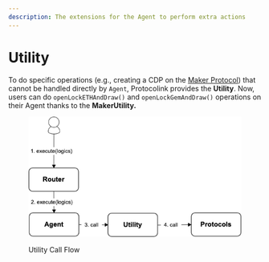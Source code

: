 ```yaml
---
description: The extensions for the Agent to perform extra actions
---
```


# Utility

To do specific operations (e.g., creating a CDP on the [Maker Protocol](https://docs.makerdao.com/)) that cannot be handled directly by `Agent`, Protocolink provides the **Utility**. Now, users can do `openLockETHAndDraw()` and `openLockGemAndDraw()` operations on their Agent thanks to the **MakerUtility.**

<figure><img src="../../.gitbook/assets/MakerUtility.png" alt=""><figcaption><p>Utility Call Flow</p></figcaption></figure>
